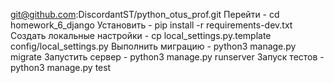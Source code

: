 git@github.com:DiscordantST/python_otus_prof.git
Перейти - cd homework_6_django
Установить - pip install -r requirements-dev.txt
Создать локальные настройки - cp local_settings.py.template config/local_settings.py
Выполнить миграцию - python3 manage.py migrate
Запустить сервер - python3 manage.py runserver
Запуск тестов - python3 manage.py test

